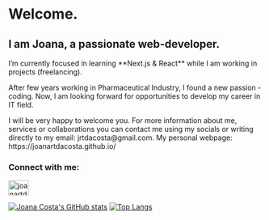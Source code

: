 <h1>Welcome.</h1>
<h2>I am Joana, a passionate web-developer.</h2>

<p>I’m currently focused in learning **Next.js & React** while I am working in projects (freelancing).</p>

<p>After few years working in Pharmaceutical Industry, I found a new passion - coding. Now, I am looking forward for opportunities to develop my career in IT field.</p>

<p> I will be very happy to welcome you. For more information about me, services or collaborations you can contact me using my socials or writing directly to my email: jrtdacosta@gmail.com. My personal webpage: https://joanartdacosta.github.io/</p>

<h3 align="left">Connect with me:</h3>
<p align="left">
<a href="https://linkedin.com/in/joanartdacosta" target="blank"><img align="center" src="https://raw.githubusercontent.com/rahuldkjain/github-profile-readme-generator/master/src/images/icons/Social/linked-in-alt.svg" alt="joanartdacosta" height="30" width="40" /></a>
</p>


[![Joana Costa's GitHub stats](https://github-readme-stats.vercel.app/api?username=joanartdacosta&show_icons=true&theme=nord)](https://github.com/anuraghazra/github-readme-stats)
[![Top Langs](https://github-readme-stats.vercel.app/api/top-langs/?username=joanartdacosta&theme=nord)](https://github.com/anuraghazra/github-readme-stats)
